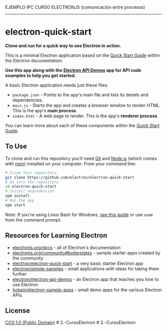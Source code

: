 EJEMPLO IPC CURSO ELECTRONJS (comunicación entre procesos)
_____________________________________________________________________________________________

# electron-quick-start

**Clone and run for a quick way to see Electron in action.**

This is a minimal Electron application based on the [Quick Start Guide](https://electronjs.org/docs/tutorial/quick-start) within the Electron documentation.

**Use this app along with the [Electron API Demos](https://electronjs.org/#get-started) app for API code examples to help you get started.**

A basic Electron application needs just these files:

- `package.json` - Points to the app's main file and lists its details and dependencies.
- `main.js` - Starts the app and creates a browser window to render HTML. This is the app's **main process**.
- `index.html` - A web page to render. This is the app's **renderer process**.

You can learn more about each of these components within the [Quick Start Guide](https://electronjs.org/docs/tutorial/quick-start).

## To Use

To clone and run this repository you'll need [Git](https://git-scm.com) and [Node.js](https://nodejs.org/en/download/) (which comes with [npm](http://npmjs.com)) installed on your computer. From your command line:

```bash
# Clone this repository
git clone https://github.com/electron/electron-quick-start
# Go into the repository
cd electron-quick-start
# Install dependencies
npm install
# Run the app
npm start
```

Note: If you're using Linux Bash for Windows, [see this guide](https://www.howtogeek.com/261575/how-to-run-graphical-linux-desktop-applications-from-windows-10s-bash-shell/) or use `node` from the command prompt.

## Resources for Learning Electron

- [electronjs.org/docs](https://electronjs.org/docs) - all of Electron's documentation
- [electronjs.org/community#boilerplates](https://electronjs.org/community#boilerplates) - sample starter apps created by the community
- [electron/electron-quick-start](https://github.com/electron/electron-quick-start) - a very basic starter Electron app
- [electron/simple-samples](https://github.com/electron/simple-samples) - small applications with ideas for taking them further
- [electron/electron-api-demos](https://github.com/electron/electron-api-demos) - an Electron app that teaches you how to use Electron
- [hokein/electron-sample-apps](https://github.com/hokein/electron-sample-apps) - small demo apps for the various Electron APIs

## License

[CC0 1.0 (Public Domain)](LICENSE.md)
#   2 . - C u r s o E l e c t r o n 
 
 #   2 . - C u r s o E l e c t r o n 
 
 